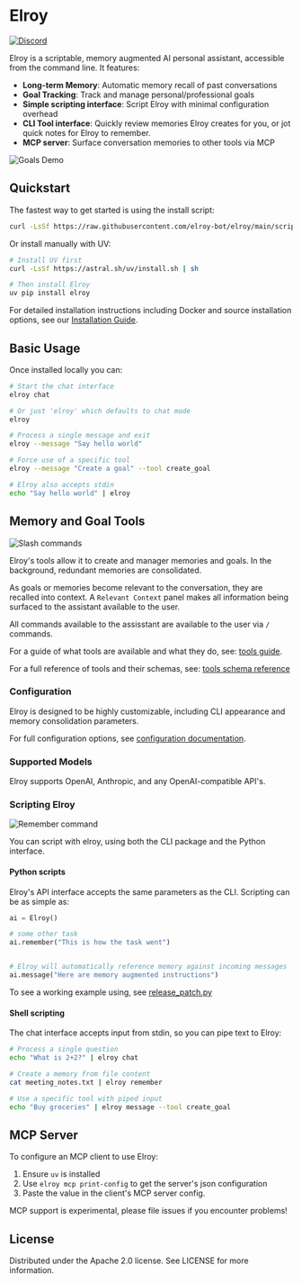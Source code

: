 # Elroy

[![Discord](https://img.shields.io/discord/1200684659277832293?color=7289DA&label=Discord&logo=discord&logoColor=white)](https://discord.gg/5PJUY4eMce)

Elroy is a scriptable, memory augmented AI personal assistant, accessible from the command line. It features:

- **Long-term Memory**: Automatic memory recall of past conversations
- **Goal Tracking**: Track and manage personal/professional goals
- **Simple scripting interface**: Script Elroy with minimal configuration overhead
- **CLI Tool interface**: Quickly review memories Elroy creates for you, or jot quick notes for Elroy to remember.
- **MCP server**: Surface conversation memories to other tools via MCP

![Goals Demo](images/goals_demo.gif)


## Quickstart

The fastest way to get started is using the install script:

```bash
curl -LsSf https://raw.githubusercontent.com/elroy-bot/elroy/main/scripts/install.sh | sh
```

Or install manually with UV:

```bash
# Install UV first
curl -LsSf https://astral.sh/uv/install.sh | sh

# Then install Elroy
uv pip install elroy
```

For detailed installation instructions including Docker and source installation options, see our [Installation Guide](docs/installation.md).

## Basic Usage

Once installed locally you can:
```bash
# Start the chat interface
elroy chat

# Or just 'elroy' which defaults to chat mode
elroy

# Process a single message and exit
elroy --message "Say hello world"

# Force use of a specific tool
elroy --message "Create a goal" --tool create_goal

# Elroy also accepts stdin
echo "Say hello world" | elroy
```

## Memory and Goal Tools
![Slash commands](images/slash_commands.gif)

Elroy's tools allow it to create and manager memories and goals. In the background, redundant memories are consolidated.

As goals or memories become relevant to the conversation, they are recalled into context. A `Relevant Context` panel makes all information being surfaced to the assistant available to the user.

All commands available to the assisstant are available to the user via `/` commands.

For a guide of what tools are available and what they do, see: [tools guide](docs/tools_guide.md).

For a full reference of tools and their schemas, see: [tools schema reference](docs/tools_schema.md)


### Configuration
Elroy is designed to be highly customizable, including CLI appearance and memory consolidation parameters.

For full configuration options, see [configuration documentation](docs/configuration.md).


### Supported Models

Elroy supports OpenAI, Anthropic, and any OpenAI-compatible API's.


### Scripting Elroy

![Remember command](images/remember_command.gif)

You can script with elroy, using both the CLI package and the Python interface.

#### Python scripts
Elroy's API interface accepts the same parameters as the CLI. Scripting can be as simple as:


```python
ai = Elroy()

# some other task
ai.remember("This is how the task went")


# Elroy will automatically reference memory against incoming messages
ai.message("Here are memory augmented instructions")
```

To see a working example using, see [release_patch.py](scripts/release_patch.py)

#### Shell scripting

The chat interface accepts input from stdin, so you can pipe text to Elroy:
```bash
# Process a single question
echo "What is 2+2?" | elroy chat

# Create a memory from file content
cat meeting_notes.txt | elroy remember

# Use a specific tool with piped input
echo "Buy groceries" | elroy message --tool create_goal
```

## MCP Server

To configure an MCP client to use Elroy:

1. Ensure `uv` is installed
1. Use `elroy mcp print-config` to get the server's json configuration
1. Paste the value in the client's MCP server config.

MCP support is experimental, please file issues if you encounter problems!


## License

Distributed under the Apache 2.0 license. See LICENSE for more information.
